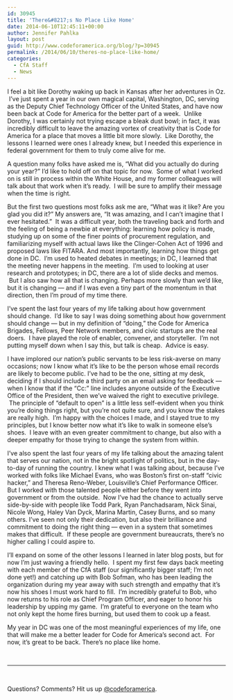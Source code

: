 ```yaml
---
id: 30945
title: 'There&#8217;s No Place Like Home'
date: 2014-06-10T12:45:11+00:00
author: Jennifer Pahlka
layout: post
guid: http://www.codeforamerica.org/blog/?p=30945
permalink: /2014/06/10/theres-no-place-like-home/
categories:
  - CfA Staff
  - News
---
```

<p dir="ltr">
  I feel a bit like Dorothy waking up back in Kansas after her adventures in Oz.  I’ve just spent a year in our own magical capital, Washington, DC, serving as the Deputy Chief Technology Officer of the United States, and have now been back at Code for America for the better part of a week.  Unlike Dorothy, I was certainly not trying escape a bleak dust bowl; in fact, it was incredibly difficult to leave the amazing vortex of creativity that is Code for America for a place that moves a little bit more slowly.  Like Dorothy, the lessons I learned were ones I already knew, but I needed this experience in federal government for them to truly come alive for me.
</p>

<p dir="ltr">
  A question many folks have asked me is, “What did you actually do during your year?” I’d like to hold off on that topic for now.  Some of what I worked on is still in process within the White House, and my former colleagues will talk about that work when it’s ready.  I will be sure to amplify their message when the time is right.
</p>

<p dir="ltr">
  But the first two questions most folks ask me are, “What was it like? Are you glad you did it?” My answers are, &#8220;It was amazing, and I can’t imagine that I ever hesitated.&#8221;  It was a difficult year, both the traveling back and forth and the feeling of being a newbie at everything: learning how policy is made, studying up on some of the finer points of procurement regulation, and familiarizing myself with actual laws like the Clinger-Cohen Act of 1996 and proposed laws like FITARA. And most importantly, learning how things get done in DC.  I’m used to heated debates in meetings; in DC, I learned that the meeting never happens in the meeting.  I&#8217;m used to looking at user research and prototypes; in DC, there are a lot of slide decks and memos.  But I also saw how all that is changing. Perhaps more slowly than we’d like, but it is changing — and if I was even a tiny part of the momentum in that direction, then I’m proud of my time there.
</p>

<p dir="ltr">
  I’ve spent the last four years of my life talking about how government should change.  I’d like to say I was doing something about how government should change — but in my definition of &#8220;doing,&#8221; the Code for America Brigades, Fellows, Peer Network members, and civic startups are the real doers.  I have played the role of enabler, convener, and storyteller.  I’m not putting myself down when I say this, but talk is cheap.  Advice is easy.
</p>

<p dir="ltr">
  I have implored our nation’s public servants to be less risk-averse on many occasions; now I know what it’s like to be the person whose email records are likely to become public. I’ve had to be the one, sitting at my desk, deciding if I should include a third party on an email asking for feedback — when I know that if the &#8220;Cc:&#8221; line includes anyone outside of the Executive Office of the President, then we’ve waived the right to executive privilege.  The principle of “default to open” is a little less self-evident when you think you’re doing things right, but you’re not quite sure, and you know the stakes are really high.  I’m happy with the choices I made, and I stayed true to my principles, but I know better now what it’s like to walk in someone else’s shoes.  I leave with an even greater commitment to change, but also with a deeper empathy for those trying to change the system from within.
</p>

<p dir="ltr">
  I’ve also spent the last four years of my life talking about the amazing talent that serves our nation, not in the bright spotlight of politics, but in the day-to-day of running the country. I knew what I was talking about, because I’ve worked with folks like Michael Evans, who was Boston’s first on-staff “civic hacker,” and Theresa Reno-Weber, Louisville&#8217;s Chief Performance Officer. But I worked with those talented people either before they went into government or from the outside.  Now I’ve had the chance to actually serve side-by-side with people like Todd Park, Ryan Panchadsaram, Nick Sinai, Nicole Wong, Haley Van Dyck, Marina Martin, Casey Burns, and so many others. I&#8217;ve seen not only their dedication, but also their brilliance and commitment to doing the right thing — even in a system that sometimes makes that difficult.  If these people are government bureaucrats, there’s no higher calling I could aspire to.
</p>

<p dir="ltr">
  I’ll expand on some of the other lessons I learned in later blog posts, but for now I’m just waving a friendly hello.  I spent my first few days back meeting with each member of the CfA staff (our significantly bigger staff; I’m not done yet!) and catching up with Bob Sofman, who has been leading the organization during my year away with such strength and empathy that it’s now his shoes I must work hard to fill.  I’m incredibly grateful to Bob, who now returns to his role as Chief Program Officer, and eager to honor his leadership by upping my game.  I’m grateful to everyone on the team who not only kept the home fires burning, but used them to cook up a feast.
</p>

<p dir="ltr">
  My year in DC was one of the most meaningful experiences of my life, one that will make me a better leader for Code for America’s second act.  For now, it’s great to be back. There’s no place like home.
</p>

&nbsp;

* * *

&nbsp;

Questions? Comments? Hit us up <a href="http://twitter.com/codeforamerica" target="_blank">@codeforamerica</a>.